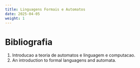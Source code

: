```yaml
---
title: Linguagens Formais e Automatos
date: 2025-04-05
weight: 1
---
```


# Bibliografia
1. Introducao a teoria de automatos e linguagem e computacao.
2. An introduction to formal languagens and automata.
